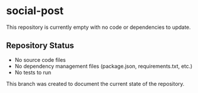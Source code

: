 # social-post

This repository is currently empty with no code or dependencies to update.

## Repository Status
- No source code files
- No dependency management files (package.json, requirements.txt, etc.)
- No tests to run

This branch was created to document the current state of the repository.